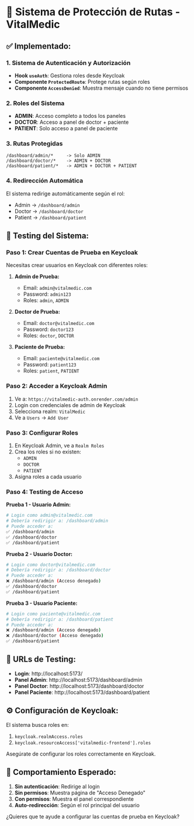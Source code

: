 # 🔐 Sistema de Protección de Rutas - VitalMedic

## ✅ **Implementado:**

### **1. Sistema de Autenticación y Autorización**
- **Hook `useAuth`**: Gestiona roles desde Keycloak
- **Componente `ProtectedRoute`**: Protege rutas según roles
- **Componente `AccessDenied`**: Muestra mensaje cuando no tiene permisos

### **2. Roles del Sistema**
- **ADMIN**: Acceso completo a todos los paneles
- **DOCTOR**: Acceso a panel de doctor + paciente
- **PATIENT**: Solo acceso a panel de paciente

### **3. Rutas Protegidas**
```
/dashboard/admin/*     -> Solo ADMIN
/dashboard/doctor/*    -> ADMIN + DOCTOR
/dashboard/patient/*   -> ADMIN + DOCTOR + PATIENT
```

### **4. Redirección Automática**
El sistema redirige automáticamente según el rol:
- Admin → `/dashboard/admin`
- Doctor → `/dashboard/doctor`  
- Patient → `/dashboard/patient`

## 🧪 **Testing del Sistema:**

### **Paso 1: Crear Cuentas de Prueba en Keycloak**

Necesitas crear usuarios en Keycloak con diferentes roles:

1. **Admin de Prueba:**
   - Email: `admin@vitalmedic.com`
   - Password: `admin123`
   - Roles: `admin`, `ADMIN`

2. **Doctor de Prueba:**
   - Email: `doctor@vitalmedic.com`
   - Password: `doctor123`
   - Roles: `doctor`, `DOCTOR`

3. **Paciente de Prueba:**
   - Email: `paciente@vitalmedic.com`
   - Password: `patient123`
   - Roles: `patient`, `PATIENT`

### **Paso 2: Acceder a Keycloak Admin**

1. Ve a: `https://vitalmedic-auth.onrender.com/admin`
2. Login con credenciales de admin de Keycloak
3. Selecciona realm: `VitalMedic`
4. Ve a `Users` → `Add User`

### **Paso 3: Configurar Roles**

1. En Keycloak Admin, ve a `Realm Roles`
2. Crea los roles si no existen:
   - `ADMIN`
   - `DOCTOR` 
   - `PATIENT`
3. Asigna roles a cada usuario

### **Paso 4: Testing de Acceso**

**Prueba 1 - Usuario Admin:**
```bash
# Login como admin@vitalmedic.com
# Debería redirigir a: /dashboard/admin
# Puede acceder a:
✅ /dashboard/admin
✅ /dashboard/doctor  
✅ /dashboard/patient
```

**Prueba 2 - Usuario Doctor:**
```bash
# Login como doctor@vitalmedic.com
# Debería redirigir a: /dashboard/doctor
# Puede acceder a:
❌ /dashboard/admin (Acceso denegado)
✅ /dashboard/doctor
✅ /dashboard/patient
```

**Prueba 3 - Usuario Paciente:**
```bash
# Login como paciente@vitalmedic.com
# Debería redirigir a: /dashboard/patient
# Puede acceder a:
❌ /dashboard/admin (Acceso denegado)
❌ /dashboard/doctor (Acceso denegado)
✅ /dashboard/patient
```

## 🔗 **URLs de Testing:**

- **Login**: http://localhost:5173/
- **Panel Admin**: http://localhost:5173/dashboard/admin
- **Panel Doctor**: http://localhost:5173/dashboard/doctor
- **Panel Paciente**: http://localhost:5173/dashboard/patient

## ⚙️ **Configuración de Keycloak:**

El sistema busca roles en:
1. `keycloak.realmAccess.roles`
2. `keycloak.resourceAccess['vitalmedic-frontend'].roles`

Asegúrate de configurar los roles correctamente en Keycloak.

## 🚨 **Comportamiento Esperado:**

1. **Sin autenticación**: Redirige al login
2. **Sin permisos**: Muestra página de "Acceso Denegado"
3. **Con permisos**: Muestra el panel correspondiente
4. **Auto-redirección**: Según el rol principal del usuario

¿Quieres que te ayude a configurar las cuentas de prueba en Keycloak?